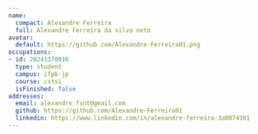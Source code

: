 ```yaml
---
name:
  compact: Alexandre Ferreira
  full: Alexandre Ferreira da silva neto
avatar:
  default: https://github.com/Alexandre-Ferreira01.png
occupations:
- id: 20241370016
  type: student
  campus: ifpb-jp
  course: cstsi
  isFinished: false
addresses:
  email: alexandre.fsnt@gmail.com
  github: https://github.com/Alexandre-Ferreira01
  linkedin: https://www.linkedin.com/in/alexandre-ferreira-3a8074301
---
```

